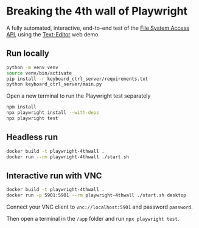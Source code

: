 # Breaking the 4th wall of Playwright

A fully automated, interactive, end-to-end test of the [File System Access API](https://developer.chrome.com/docs/capabilities/web-apis/file-system-access), using the [Text-Editor](https://googlechromelabs.github.io/text-editor/) web demo.

## Run locally

```sh
python -m venv venv
source venv/bin/activate
pip install -r keyboard_ctrl_server/requirements.txt
python keyboard_ctrl_server/main.py
```

Open a new terminal to run the Playwright test separately

```sh
npm install
npx playwright install --with-deps
npx playwright test
```

## Headless run

```sh
docker build -t playwright-4thwall .
docker run --rm playwright-4thwall ./start.sh
```

## Interactive run with VNC

```sh
docker build -t playwright-4thwall .
docker run -p 5901:5901 --rm playwright-4thwall ./start.sh desktop
```

Connect your VNC client to `vnc://localhost:5901` and password `password`.

Then open a terminal in the `/app` folder and run `npx playwright test`.